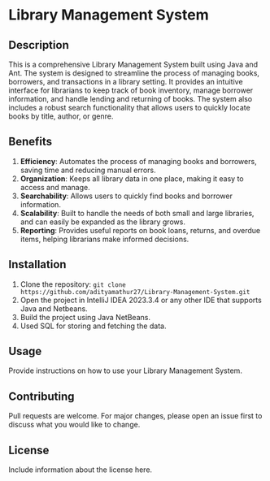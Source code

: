 # Library Management System

## Description
This is a comprehensive Library Management System built using Java and Ant. The system is designed to streamline the process of managing books, borrowers, and transactions in a library setting. It provides an intuitive interface for librarians to keep track of book inventory, manage borrower information, and handle lending and returning of books. The system also includes a robust search functionality that allows users to quickly locate books by title, author, or genre.

## Benefits
1. **Efficiency**: Automates the process of managing books and borrowers, saving time and reducing manual errors.
2. **Organization**: Keeps all library data in one place, making it easy to access and manage.
3. **Searchability**: Allows users to quickly find books and borrower information.
4. **Scalability**: Built to handle the needs of both small and large libraries, and can easily be expanded as the library grows.
5. **Reporting**: Provides useful reports on book loans, returns, and overdue items, helping librarians make informed decisions.

## Installation
1. Clone the repository: `git clone https://github.com/adityamathur27/Library-Management-System.git`
2. Open the project in IntelliJ IDEA 2023.3.4 or any other IDE that supports Java and Netbeans.
3. Build the project using Java NetBeans.
4. Used SQL for storing and fetching the data.

## Usage
Provide instructions on how to use your Library Management System.

## Contributing
Pull requests are welcome. For major changes, please open an issue first to discuss what you would like to change.

## License
Include information about the license here.
